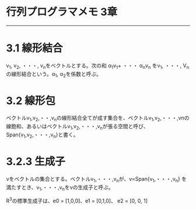 # 行列プログラマメモ 3章

---
# 3.1 線形結合
v<sub>1</sub>, v<sub>2</sub>, ・・・, v<sub>n</sub>をベクトルとする。次の和
α<sub>1</sub>v<sub>1</sub>+ ・・・ α<sub>n</sub>v<sub>n</sub> をv<sub>1</sub>, ・・・, V<sub>n</sub>の線形結合という。α<sub>1</sub>, α<sub>2</sub>を係数と呼ぶ。

# 3.2 線形包
ベクトルv<sub>1</sub>,v<sub>2</sub>,・・,v<sub>n</sub>の線形結合全てが成す集合を、ベクトルv<sub>1</sub>,v<sub>2</sub>,・・・,vnの線飽和、あるいはベクトルv<sub>1</sub>,v<sub>2</sub>,・・・,v<sub>n</sub>が張る空間と呼び、
Span{v<sub>1</sub>,v<sub>2</sub>,・・・,v<sub>n</sub>}と書く。


# 3.2.3 生成子
νをベクトルの集合とする。ベクトルv<sub>1</sub>,・・・,v<sub>n</sub>が、ν=Span{v<sub>1</sub>,・・・,v<sub>n</sub>} を満たすとき、v<sub>1</sub>,・・・,v<sub>n</sub>をνの生成子と呼ぶ。

R<sup>3</sup>の標準生成子は、e0 = [1,0,0]、e1 = [0,1,0]、 e2 = [0, 0, 1]